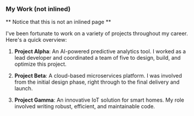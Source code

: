 ### My Work (not inlined)

** Notice that this is not an inlined page **

I've been fortunate to work on a variety of projects throughout my career. Here's a quick overview:

1. **Project Alpha**: An AI-powered predictive analytics tool. I worked as a lead developer and coordinated a team of five to design, build, and optimize this project.

2. **Project Beta**: A cloud-based microservices platform. I was involved from the initial design phase, right through to the final delivery and launch.

3. **Project Gamma**: An innovative IoT solution for smart homes. My role involved writing robust, efficient, and maintainable code.
